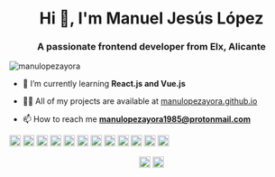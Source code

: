 <h1 align="center">Hi 👋, I'm Manuel Jesús López</h1>
<h3 align="center">A passionate frontend developer from Elx, Alicante</h3>

<p align="left"> <img src="https://komarev.com/ghpvc/?username=manulopezayora" alt="manulopezayora" /> </p>

- 🌱 I’m currently learning **React.js and Vue.js**

- 👨‍💻 All of my projects are available at [manulopezayora.github.io](manulopezayora.github.io)

- 📫 How to reach me **manulopezayora1985@protonmail.com**

<p align="left"><img src="https://devicons.github.io/devicon/devicon.git/icons/vuejs/vuejs-original-wordmark.svg" alt="vuejs" width="20" height="20"/> <img src="https://devicons.github.io/devicon/devicon.git/icons/react/react-original-wordmark.svg" alt="react" width="20" height="20"/> <img src="https://devicons.github.io/devicon/devicon.git/icons/css3/css3-original-wordmark.svg" alt="css3" width="20" height="20"/> <img src="https://devicons.github.io/devicon/devicon.git/icons/gulp/gulp-plain.svg" alt="gulp" width="20" height="20"/> <img src="https://devicons.github.io/devicon/devicon.git/icons/html5/html5-original-wordmark.svg" alt="html5" width="20" height="20"/> <img src="https://devicons.github.io/devicon/devicon.git/icons/javascript/javascript-original.svg" alt="javascript" width="20" height="20"/> <img src="https://devicons.github.io/devicon/devicon.git/icons/mysql/mysql-original-wordmark.svg" alt="mysql" width="20" height="20"/> <img src="https://devicons.github.io/devicon/devicon.git/icons/php/php-original.svg" alt="php" width="20" height="20"/> <img src="https://devicons.github.io/devicon/devicon.git/icons/nodejs/nodejs-original-wordmark.svg" alt="nodejs" width="20" height="20"/> <img src="https://devicons.github.io/devicon/devicon.git/icons/python/python-original-wordmark.svg" alt="python" width="20" height="20"/> <img src="https://devicons.github.io/devicon/devicon.git/icons/linux/linux-original.svg" alt="linux" width="20" height="20"/> <img src="https://devicons.github.io/devicon/devicon.git/icons/webpack/webpack-original.svg" alt="webpack" width="20" height="20"/></p>

<p align="center">
<a href="https://codepen.io/https://codepen.io/manueljesuslopez" target="blank"><img align="center" src="https://cdn.jsdelivr.net/npm/simple-icons@3.0.1/icons/codepen.svg" alt="https://codepen.io/manueljesuslopez" height="20" width="20" /></a>
<a href="https://linkedin.com/in/https://www.linkedin.com/in/manulopezayora/" target="blank"><img align="center" src="https://cdn.jsdelivr.net/npm/simple-icons@3.0.1/icons/linkedin.svg" alt="https://www.linkedin.com/in/manulopezayora/" height="20" width="20" /></a>
</p>
